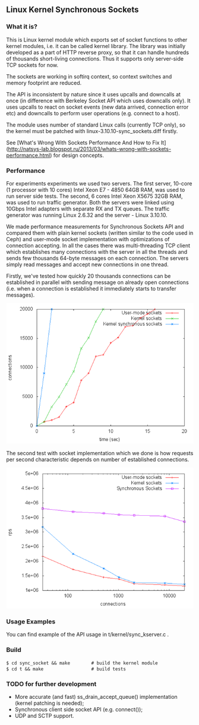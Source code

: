 ## Linux Kernel Synchronous Sockets

### What it is?

This is Linux kernel module which exports set of socket functions to other
kernel modules, i.e. it can be called kernel library.
The library was initially developed as a part of HTTP reverse proxy, so that it
can handle hundreds of thousands short-living connections.
Thus it supports only server-side TCP sockets for now.

The sockets are working in softirq context, so context switches and memory
footprint are reduced.

The API is inconsistent by nature since it uses upcalls and downcalls at once
(in difference with Berkeley Socket API which uses downcalls only).
It uses upcalls to react on socket events (new data arrived, connection error
etc) and downcalls to perform user operations (e.g. connect to a host).

The module uses number of standard Linux calls (currently TCP only), so the
kernel must be patched with linux-3.10.10-sync\_sockets.diff firstly.

See [What's Wrong With Sockets Performance And How to Fix It]
(http://natsys-lab.blogspot.ru/2013/03/whats-wrong-with-sockets-performance.html)
for design concepts.

### Performance

For experiments experiments we used two servers.
The first server, 10-core (1 processor with 10 cores)
Intel Xeon E7 - 4850 64GB RAM, was used to run server side tests.
The second, 6 cores Intel Xeon X5675 32GB RAM, was used to run traffic generator.
Both the servers were linked using 10Gbps Intel adapters with separate RX and TX queues.
The traffic generator was running Linux 2.6.32 and the server - Linux 3.10.10.

We made performance measurements for Synchronous Sockets API and
compared them with plain kernel sockets (written similar to the code used in
Ceph) and user-mode socket implementation with optimizations of connection accepting.
In all the cases there was multi-threading TCP client which establishes many
connections with the server in all the threads and sends few thousands 64-byte
messages on each connection.
The servers simply read messages and accept new connections in one thread.

Firstly, we've tested how quickly 20 thousands connections can be established
in parallel with sending message on already open connections (i.e. when a
connection is established it immediately starts to transfer messages).

![Image](stat/conn_rate.png)

The second test with socket implementation which we done is how requests per
second characteristic depends on number of established connections.

![Image](stat/rps.png)


### Usage Examples

You can find example of the API usage in t/kernel/sync\_kserver.c .

### Build

	$ cd sync_socket && make        # build the kernel module
	$ cd t && make                  # build tests


### TODO for further development

* More accurate (and fast) ss\_drain\_accept\_queue() implementation
  (kernel patching is needed);
* Synchronous client side socket API (e.g. connect());
* UDP and SCTP support.
